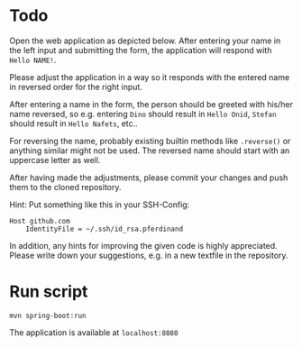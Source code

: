 # Todo

Open the web application as depicted below. After entering your name in the left input and
submitting the form, the application will respond with `Hello NAME!`.

Please adjust the application in a way so it responds with the entered name in
reversed order for the right input. 

After entering a name in the form, the person should be greeted with his/her name
reversed, so e.g. entering `Dino` should result in `Hello Onid`, `Stefan` should
result in `Hello Nafets`, etc..

For reversing the name, probably existing builtin methods like `.reverse()` or anything 
similar might not be used. The reversed name should start with an uppercase letter as well.

After having made the adjustments, please commit your changes and push them to the cloned repository.

Hint: Put something like this in your SSH-Config:
```
Host github.com
    IdentityFile = ~/.ssh/id_rsa.pferdinand
```
In addition, any hints for improving the given code is highly appreciated.
Please write down your suggestions, e.g. in a new textfile in the repository. 


# Run script
`mvn spring-boot:run`

The application is available at `localhost:8080`
